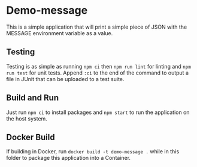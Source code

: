 # Demo-message

This is a simple application that will print a simple piece of JSON with the MESSAGE environment variable as a value.

## Testing

Testing is as simple as running `npm ci` then `npm run lint` for linting and `npm run test` for unit tests. Append `:ci` to the end of the command to output a file in JUnit that can be uploaded to a test suite.

## Build and Run

Just run `npm ci` to install packages and `npm start` to run the application on the host system.

## Docker Build

If building in Docker, run `docker build -t demo-message .` while in this folder to package this application into a Container.

